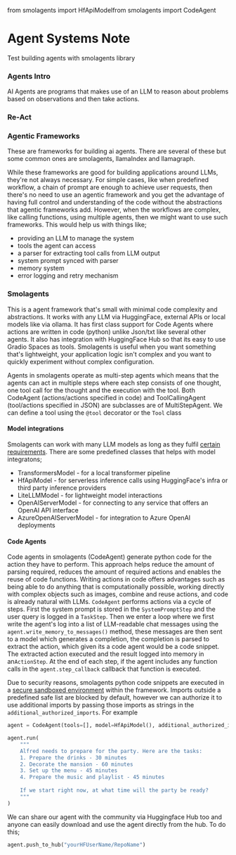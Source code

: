 from smolagents import HfApiModelfrom smolagents import CodeAgent

# Agent Systems Note

Test building agents with smolagents library

### Agents Intro

AI Agents are programs that makes use of an LLM to reason about problems based on observations and then take actions.

### Re-Act

### Agentic Frameworks

These are frameworks for building ai agents. There are several of these but some common ones are smolagents,
llamaIndex and llamagraph.

While these frameworks are good for building applications around LLMs, they're not always necessary. For simple
cases, like when predefined workflow, a chain of prompt are enough to achieve user requests, then there's no need to
use an agentic framework and you get the advantage of having full control and understanding of the code without the
abstractions that agentic frameworks add. However, when the workflows are complex, like calling functions, using
multiple agents, then we might want to use such frameworks. This would help us with things like;

- providing an LLM to manage the system
- tools the agent can access
- a parser for extracting tool calls from LLM output
- system prompt synced with parser
- memory system
- error logging and retry mechanism

### Smolagents

This is a agent framework that's small with minimal code complexity and abstractions. It works with any LLM via
HuggingFace, external APIs or local models like via ollama. It has first class support for Code Agents where actions
are written in code (python) unlike Json/txt like several other agents. It also has integration with HuggingFace Hub
so that its easy to use Gradio Spaces as tools. Smolagents is useful when you want something that's lightweight,
your application logic isn't complex and you want to quickly experiment without complex configuration.

Agents in smolagents operate as multi-step agents which means that the agents can act in multiple steps where each
step consists of one thought, one tool call for the thought and the execution with the tool. Both CodeAgent
(actions/actions specified in code) and ToolCallingAgent (tool/actions specified in JSON) are subclasses
are of MultiStepAgent. We can define a tool using the `@tool` decorator or the `Tool` class

#### Model integrations

Smolagents can work with many LLM models as long as they
fulfil [certain requirements](https://huggingface.co/docs/smolagents/main/en/reference/models). There are some
predefined classes that helps with model integratons;

- TransformersModel - for a local transformer pipeline
- HfApiModel - for serverless inference calls using HuggingFace's infra or third party inference providers
- LiteLLMModel - for lightweight model interactions
- OpenAIServerModel - for connecting to any service that offers an OpenAI API interface
- AzureOpenAIServerModel - for integration to Azure OpenAI deployments

#### Code Agents

Code agents in smolagents (CodeAgent) generate python code for the action they have to perform. This approach helps
reduce the amount of parsing required, reduces the amount of required actions and enables the reuse of code
functions. Writing actions in code offers advantages such as being able to do anything that is computationally
possible, working directly with complex objects such as images, combine and reuse actions, and code is already
natural with LLMs.
`CodeAgent` performs actions via a cycle of steps. First the system prompt is stored in the `SystemPromptStep` and
the user query is logged in a `TaskStep`. Then we enter a loop where we first write the agent's log into a list of
LLM-readable chat messages using the `agent.write_memory_to_messages()` method, these messages are then sent to a
model which generates a completion, the completion is parsed to extract the action, which given its a code agent
would be a code snippet. The extracted action executed and the result logged into memory in an`ActionStep`. At the
end of each step, if the agent includes any function calls in the `agent.step_callback` callback that function is
executed.

Due to security reasons, smolagents python code snippets are executed in
a [secure sandboxed environment](https://huggingface.co/docs/smolagents/tutorials/secure_code_execution) within the
framework. Imports outside a predefined safe list are blocked by default, however we can authorize it to use
additional imports by passing those imports as strings in the `additional_authorized_imports`. For example

```python
agent = CodeAgent(tools=[], model=HfApiModel(), additional_authorized_imports=['datetime'])

agent.run(
    """
    Alfred needs to prepare for the party. Here are the tasks:
    1. Prepare the drinks - 30 minutes
    2. Decorate the mansion - 60 minutes
    3. Set up the menu - 45 minutes
    4. Prepare the music and playlist - 45 minutes
    
    If we start right now, at what time will the party be ready?
    """
)
```

We can share our agent with the community via Huggingface Hub too and anyone can easily download and use the agent 
directly from the hub. To do this;
```python
agent.push_to_hub("yourHFUserName/RepoName")
```
